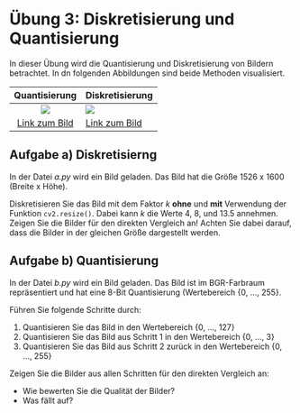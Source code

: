 # Übung 3: Diskretisierung und Quantisierung

In dieser Übung wird die Quantisierung und Diskretisierung von Bildern betrachtet. In dn folgenden Abbildungen sind beide
Methoden visualisiert.

Quantisierung | Diskretisierung
:---:|:---
![](https://upload.wikimedia.org/wikipedia/commons/thumb/7/70/Quantized.signal.svg/2880px-Quantized.signal.svg.png) | ![](https://upload.wikimedia.org/wikipedia/commons/thumb/1/15/Zeroorderhold.signal.svg/2880px-Zeroorderhold.signal.svg.png)
[Link zum Bild](https://upload.wikimedia.org/wikipedia/commons/thumb/7/70/Quantized.signal.svg/2880px-Quantized.signal.svg.png) | [Link zum Bild](https://upload.wikimedia.org/wikipedia/commons/thumb/1/15/Zeroorderhold.signal.svg/2880px-Zeroorderhold.signal.svg.png)


## Aufgabe a) Diskretisierng
In der Datei *a.py* wird ein Bild geladen. Das Bild hat die Größe 1526 x 1600 (Breite x Höhe).

Diskretisieren Sie das Bild mit dem Faktor *k* **ohne** und **mit** Verwendung der Funktion `cv2.resize()`. Dabei kann 
*k* die Werte 4, 8, und 13.5 annehmen. Zeigen Sie die Bilder für den direkten Vergleich an! Achten Sie dabei darauf,
dass die Bilder in der gleichen Größe dargestellt werden.


## Aufgabe b) Quantisierung
In der Datei *b.py* wird ein Bild geladen. Das Bild ist im BGR-Farbraum repräsentiert und hat eine 8-Bit Quantisierung 
(Wertebereich {0, ..., 255}. 

Führen Sie folgende Schritte durch:
 1. Quantisieren Sie das Bild in den Wertebereich {0, ..., 127}
 2. Quantisieren Sie das Bild aus Schritt 1 in den Wertebereich {0, ..., 3}
 3. Quantisieren Sie das Bild aus Schritt 2 zurück in den Wertebereich {0, ..., 255}

Zeigen Sie die Bilder aus allen Schritten für den direkten Vergleich an:
 
 - Wie bewerten Sie die Qualität der Bilder?
 - Was fällt auf?




